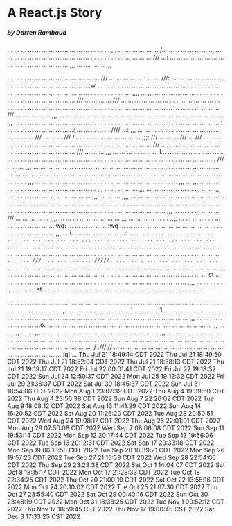 # A React.js Story
##### by Darren Rambaud

...
...
...
...
...
...
...
...
...
...
...
...
...
...
...
,,,
...
...
...
...
...
...
/..
...	
...
...
...
...
...
...
...
...
...
...
...
...
...
...
...
...
...
...
...
...
...
...
...
...
...
...
...
...
///
...:
...
...
...
...
...
...
...
...
...
...
...
...
...
...
...
...
...
,,,
...
....
...
...
,,,

...
...
...
...
...
...
...
...:
...
...
....
...
...
///
...
...
...
....
...:
...
...
///:
...
...
....
...
..
....
...
.
...
...
...
...
...
...
...
...
...
...
...
...:w
...
...
...
...
...
...
...
...
...
...
...
...
...
...
...
...
...
...
...
...
...
...
...
...
.,..
...
...
...
..
...
...
...
...
...
...
...
,,,,
...
,,,
...
...
...
...
...
...
...
...
...
...
...
...
...
...
...
...
...
...
...
...
///
...
...
...
...
///
...
...
...
...
...
...
...
...
..
...
..
...
...
...
...
...
...
...
...
...
...
...
...
...
...
...
...
...
...
...
...
...
...
...
...
...
...
...
...
...
...
...
...
...
...
...
///
...
....
...
...
...
,,,
...
...
...
...
...
...
...
...
..
...
...
...
...
...
...
...
...
...
...
...
...
...
...
....
,,,
...
...
...
...
...
...
...
...
...
...
...
...
...
...
...
...
...
....
...
...
..
...
..
...
...
...
...
....
...
...:
...
...
...
...
...
...
...
...
...
..:
...
...
...
...
...
////
...:
,,,
...
...
...
...
...
...
...
...
...
...
...
...
...
...
...
...
///
...
...
...
///
/..
...
...
...
...
...
...
...
...
...
;;;:
///
...
...
...
///
...
///
...
...
...
...
...
...
...
...
...
...
..
....
...
...
...
...
...
...
...
...
...
...
...
...
///
..
...
...:
...
...
...
...
..
...
...
...
...
...
...
...
...
...
...
...
///
...
...
...
,,,
...
...
...
...
...
..
...
l...
...
...
...
..
..
...
...
...
..
...
...
...
...
...
...
...
...
...
...
...
...
...
...
...
...
...
...
...
..
...
...
...
...
...
...
...
..
...
..
...
///
..
...
...
,,,
...
...
...
...
...
...
...
...
...
...
...
...
...
...
...
...
...
...
...
...
...
...
...
...
...
...
...
...
'...
...
...
...
...
...
...
...
...
...
...
...
...
...
...
...
...
...
...
...
...
...
...
...
...
...
...
...
...
...
...
...
...
,,,
...
...
...
...
...
...
...
...
...
...
...
..
...
...
...
...
...
...
...
...
...
,,,
...
,,,
...
...
...
...
...
...
...
...
...
...
...
...
...
...
...
...
,,,
...
...
...
...
...
,,,
...
...
...
...
...
...
...
...
...
...
,,,
...
...
...
...
...
....
...
...
...
...
...
...
,,,
...
...
....
,,,,
...
...
...
....
...
...
...
...
....
....
...
...
...
...
....
...
...
...
...
...
...
...
...
...
...
...
...
...
...
...
...
...
...
...
...
...
...
...
...
...
..
...
...
...
...
...
...
...
...
...
...
...
...
...
...
...
...
...
...
...
...
...
...
...
...
...
...
,,,
...
...
...
...
...
...
...
///
...
...
...
...
...
,,,,
...
...
...
...
...
...
...
...
...
,,,
...
...
...
...
...
...
,,,,
...
...
...
....
...
...
...
...
...
...
...
...
...:wq:
...
...
...
...
...
...:wq
...
...
...
...
...
...
...
...
...
...
...
...
...
...
...
...
...
...
...
...
...
...
,,,
...
i...
...
...
...
...
...
...
...:`
...
...
...
...
...
...
...
...
...
...
...
...
...
,,,
...
...
...
...
...
...
,,.
...
...
...
...
...
...
...
..
....
...
...`
...
...
...
...
...
...
...
...
...
...
...
...
...
...
...
...
...
...
...
...
...
...
...
...
...
...
...
...
...
...
...
...
...
...
...
...
...
...
...
...
...
...
...
...
...
...
...
...`
...
...
///
...
...
...
...
/////.
...
...
.....
...
...
...
...
...
...
...
...
...
...
...
...
...
...
...`
...
...
...
...
...
...
...
...
...
...
...
...
...
...
...
...
...
...
...
....
...
...
...
...
...
...
...
...
..
...
...
...
...
...
...
...
...
...
...
...
...
...
...
st
...
...
...
...
...
...
...
...
...
...
...
...
...
...
...
...
...
...
...
...
...
...
...
...
...
...
...
,,,,
...
...
...
...
.,..
...
...
...
st
...
...
...
...
...
...
...
...
...
...
...
...
...
...
...
...
...
...
...
...
...
...
...

...
...
...
...
...
...
...
...
...:
...
...
...
...
...
...
...
...
...
...
...
...
...
...
...
...
...
...
...
...
...
...
...
...
...
...
...
...
...
...
,..
...
...
...
...
...
...
...
...
...`
...
...
...
...1
...
...
...
...
...
...
...
...
...
...
...
...
...
...
...
...
...
...
...
...
...
...
....
...
...
...
...
...
...
...
...
...
...
...
...
,,,
...
...
....
..
...
...
...
...
...o.
...
...
...
....
...
..
...
...
....
...
...
.....
...
...
...
...
....
...
...
...
..
....
..
,,,
...
...
,,,
...
...
,,,
....
...
...
...
...
....
...
...
...
....
...
...
....
...
...
...
,,,
...
....
...
...
..
...
...
...
...
....
..
..
...
...
...
...
...
...
....
...
...
...
...
...
...
...
...
...
...
...
....
....
...
...
...
...
...
...
...
..
..
...
..
..
...
..
...
...
.
...
...
...
...
./
.///.//
...
...
...
...
...
...
...
...
...
...
...
...
...
...
...
...
...
...
...
...
...
...
...
...
:q!
...
Thu Jul 21 18:49:14 CDT 2022
Thu Jul 21 18:49:50 CDT 2022
Thu Jul 21 18:52:04 CDT 2022
Thu Jul 21 18:58:13 CDT 2022
Thu Jul 21 19:19:17 CDT 2022
Fri Jul 22 00:01:41 CDT 2022
Fri Jul 22 19:18:32 CDT 2022
Sun Jul 24 12:50:37 CDT 2022
Mon Jul 25 19:12:32 CDT 2022
Fri Jul 29 21:36:37 CDT 2022
Sat Jul 30 18:45:37 CDT 2022
Sun Jul 31 18:54:06 CDT 2022
Mon Aug  1 23:07:39 CDT 2022
Thu Aug  4 19:39:50 CDT 2022
Thu Aug  4 23:56:38 CDT 2022
Sun Aug  7 22:26:02 CDT 2022
Tue Aug  9 18:08:12 CDT 2022
Sat Aug 13 11:41:29 CDT 2022
Sun Aug 14 16:20:52 CDT 2022
Sat Aug 20 11:26:20 CDT 2022
Tue Aug 23 20:50:51 CDT 2022
Wed Aug 24 19:08:17 CDT 2022
Thu Aug 25 22:01:01 CDT 2022
Mon Aug 29 07:50:08 CDT 2022
Wed Sep  7 08:06:08 CDT 2022
Sun Sep 11 19:53:14 CDT 2022
Mon Sep 12 20:17:44 CDT 2022
Tue Sep 13 19:56:06 CDT 2022
Tue Sep 13 20:12:31 CDT 2022
Sat Sep 17 20:33:18 CDT 2022
Mon Sep 19 06:13:58 CDT 2022
Tue Sep 20 18:39:21 CDT 2022
Mon Sep 26 19:57:23 CDT 2022
Tue Sep 27 21:15:53 CDT 2022
Wed Sep 28 22:54:06 CDT 2022
Thu Sep 29 23:23:38 CDT 2022
Sat Oct  1 14:04:07 CDT 2022
Sat Oct  8 18:15:17 CDT 2022
Mon Oct 17 21:28:33 CDT 2022
Tue Oct 18 22:34:25 CDT 2022
Thu Oct 20 21:00:19 CDT 2022
Sat Oct 22 13:55:16 CDT 2022
Mon Oct 24 20:10:02 CDT 2022
Tue Oct 25 21:07:30 CDT 2022
Thu Oct 27 23:55:40 CDT 2022
Sat Oct 29 00:40:16 CDT 2022
Sun Oct 30 23:48:19 CDT 2022
Mon Oct 31 18:38:25 CDT 2022
Tue Nov  1 00:52:12 CDT 2022
Thu Nov 17 18:59:45 CST 2022
Thu Nov 17 19:00:45 CST 2022
Sat Dec  3 17:33:25 CST 2022
